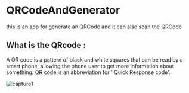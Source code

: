 # QRCodeAndGenerator
this is an app for generate an QRCode and it can also scan the QRCode

## What is the QRcode :
A QR code is a pattern of black and white squares that can be read by a smart phone, allowing the phone user to get more information about something. QR code is an abbreviation for ' Quick Response code'.

![capture1](https://user-images.githubusercontent.com/29558298/72520813-8ce12980-385a-11ea-93c7-f4b96e5ff3a1.jpg)





